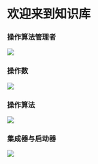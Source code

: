 # 欢迎来到知识库

### 操作算法管理者

  <a href="https://github.com/BeardedManZhao/algorithmStar/blob/main/KnowledgeDocument/OperationAlgorithmManager-Chinese.md">
  <img src = "https://user-images.githubusercontent.com/113756063/195589564-594382f0-f720-4beb-963b-370ecfa053af.png"/>
  </a>

### 操作数

  <a href="https://github.com/BeardedManZhao/algorithmStar/blob/main/KnowledgeDocument/Operands-Chinese.md">
  <img src = "https://user-images.githubusercontent.com/113756063/195589459-f4aaa091-2386-48c1-8fff-7bd914925e2c.png"/>
  </a>

### 操作算法

  <a href="https://github.com/BeardedManZhao/algorithmStar/blob/main/KnowledgeDocument/OperationAlgorithm-Chinese.md">
  <img src = "https://user-images.githubusercontent.com/113756063/195589413-4f7e2bba-850c-49fa-92f0-dce659269156.png"/>
  </a>

### 集成器与启动器

  <a href="https://github.com/BeardedManZhao/algorithmStar/blob/main/KnowledgeDocument/API%20Usage%20Document-Chinese.md">
  <img src = "https://user-images.githubusercontent.com/113756063/195589613-8ed410a8-b90b-4fc5-a296-069a31b69cc5.png"/>
  </a>
